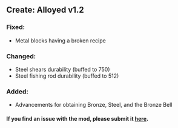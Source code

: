 ## Create: Alloyed v1.2 <br/> 
### Fixed: <br/> 
- Metal blocks having a broken recipe <br/> 
### Changed: <br/> 
- Steel shears durability (buffed to 750) <br/> 
- Steel fishing rod durability (buffed to 512) <br/> 
### Added: <br/> 
- Advancements for obtaining Bronze, Steel, and the Bronze Bell <br/> 
#### If you find an issue with the mod, please submit it&nbsp;<a href="https://github.com/MythrilBagels/Create-Alloyed/issues" rel="nofollow">here</a>.